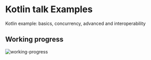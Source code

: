 # Kotlin talk Examples
Kotlin example: basics, concurrency, advanced and interoperability 

## Working progress

![working-progress](https://user-images.githubusercontent.com/22333101/205745094-a7bb3df0-9a77-4151-966d-e9a98cb4c5f5.gif)

